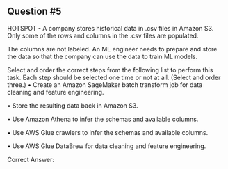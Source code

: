 ## Question #5

HOTSPOT - A company stores historical data in .csv files in Amazon S3. Only some of the rows and columns in the .csv files are populated.

The columns are not labeled. An ML engineer needs to prepare and store the data so that the company can use the data to train ML models.

Select and order the correct steps from the following list to perform this task. Each step should be selected one time or not at all. (Select and order three.) • Create an Amazon SageMaker batch transform job for data cleaning and feature engineering.

• Store the resulting data back in Amazon S3.

• Use Amazon Athena to infer the schemas and available columns.

• Use AWS Glue crawlers to infer the schemas and available columns.

• Use AWS Glue DataBrew for data cleaning and feature engineering.

Correct Answer: